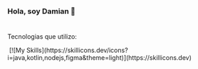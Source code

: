 ### Hola, soy Damian 👋

#
Tecnologias que utilizo:
<p>
  <img>
    [![My Skills](https://skillicons.dev/icons?i=java,kotlin,nodejs,figma&theme=light)](https://skillicons.dev)
  <img/>
</p>

<!--
**damianrein/damianrein** is a ✨ _special_ ✨ repository because its `README.md` (this file) appears on your GitHub profile.

Here are some ideas to get you started:

- 🔭 I’m currently working on ...
- 🌱 I’m currently learning ...
- 👯 I’m looking to collaborate on ...
- 🤔 I’m looking for help with ...
- 💬 Ask me about ...
- 📫 How to reach me: ...
- 😄 Pronouns: ...
- ⚡ Fun fact: ...
-->
